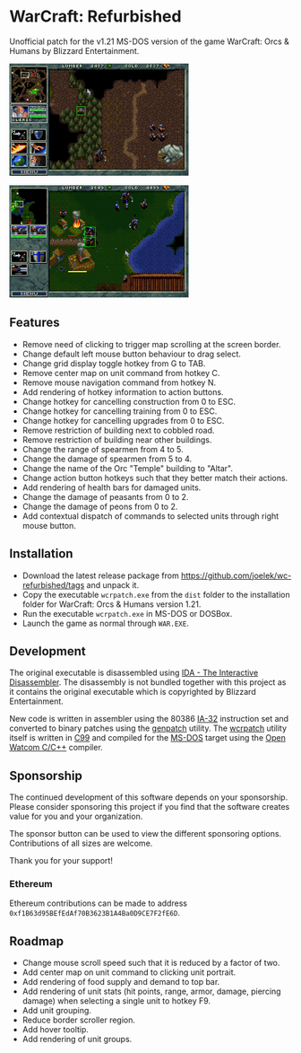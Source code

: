 # WarCraft: Refurbished

Unofficial patch for the v1.21 MS-DOS version of the game WarCraft: Orcs & Humans by Blizzard Entertainment.

![](./public/images/action_button_hotkeys.png)

![](./public/images/entity_health_bars.png)

## Features

* Remove need of clicking to trigger map scrolling at the screen border.
* Change default left mouse button behaviour to drag select.
* Change grid display toggle hotkey from G to TAB.
* Remove center map on unit command from hotkey C.
* Remove mouse navigation command from hotkey N.
* Add rendering of hotkey information to action buttons.
* Change hotkey for cancelling construction from 0 to ESC.
* Change hotkey for cancelling training from 0 to ESC.
* Change hotkey for cancelling upgrades from 0 to ESC.
* Remove restriction of building next to cobbled road.
* Remove restriction of building near other buildings.
* Change the range of spearmen from 4 to 5.
* Change the damage of spearmen from 5 to 4.
* Change the name of the Orc "Temple" building to "Altar".
* Change action button hotkeys such that they better match their actions.
* Add rendering of health bars for damaged units.
* Change the damage of peasants from 0 to 2.
* Change the damage of peons from 0 to 2.
* Add contextual dispatch of commands to selected units through right mouse button.

## Installation

* Download the latest release package from https://github.com/joelek/wc-refurbished/tags and unpack it.
* Copy the executable `wcrpatch.exe` from the `dist` folder to the installation folder for WarCraft: Orcs & Humans version 1.21.
* Run the executable `wcrpatch.exe` in MS-DOS or DOSBox.
* Launch the game as normal through `WAR.EXE`.

## Development

The original executable is disassembled using [IDA - The Interactive Disassembler](https://en.wikipedia.org/wiki/Interactive_Disassembler). The disassembly is not bundled together with this project as it contains the original executable which is copyrighted by Blizzard Entertainment.

New code is written in assembler using the 80386 [IA-32](https://en.wikipedia.org/wiki/IA-32) instruction set and converted to binary patches using the [genpatch](./public/tools/genpatch.js) utility. The [wcrpatch](./source/wcrpatch.c) utility itself is written in [C99](https://en.wikipedia.org/wiki/C99) and compiled for the [MS-DOS](https://en.wikipedia.org/wiki/MS-DOS) target using the [Open Watcom C/C++](https://en.wikipedia.org/wiki/Watcom_C/C%2B%2B) compiler.

## Sponsorship

The continued development of this software depends on your sponsorship. Please consider sponsoring this project if you find that the software creates value for you and your organization.

The sponsor button can be used to view the different sponsoring options. Contributions of all sizes are welcome.

Thank you for your support!

### Ethereum

Ethereum contributions can be made to address `0xf1B63d95BEfEdAf70B3623B1A4Ba0D9CE7F2fE6D`.

## Roadmap

* Change mouse scroll speed such that it is reduced by a factor of two.
* Add center map on unit command to clicking unit portrait.
* Add rendering of food supply and demand to top bar.
* Add rendering of unit stats (hit points, range, armor, damage, piercing damage) when selecting a single unit to hotkey F9.
* Add unit grouping.
* Reduce border scroller region.
* Add hover tooltip.
* Add rendering of unit groups.
